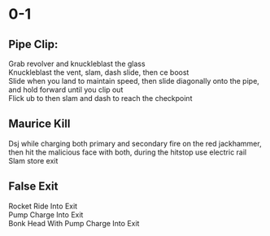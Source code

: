 # 0-1<br />
## Pipe Clip:

Grab revolver and knuckleblast the glass<br />
Knuckleblast the vent, slam, dash slide, then ce boost<br />
Slide when you land to maintain speed, then slide diagonally onto the pipe, and hold forward until you clip out<br />
Flick ub to then slam and dash to reach the checkpoint<br />
## Maurice Kill <br />
Dsj while charging both primary and secondary fire on the red jackhammer, then hit the malicious face with both, during the hitstop use electric rail<br />
Slam store exit<br />
## False Exit<br />
Rocket Ride Into Exit<br />
Pump Charge Into Exit<br />
Bonk Head With Pump Charge Into Exit<br />